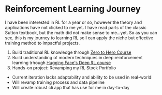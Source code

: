 # Reinforcement Learning Journey

I have been interested in RL for a year or so, however the theory and applications have not clicked to me yet. I have read parts of the classic Sutton textbook, but the math did not make sense to me...yet. So as you can see, this is my journey to learning RL so I can apply the niche but effective training method to impactful projects.

1. Build traditional RL knowledge through [Zero to Hero Course](https://github.com/Paulescu/hands-on-rl#welcome-to-the-course-)
2. Build understanding of modern techniques in deep reinforcement learning trhough [Hugging Face's Deep RL course](https://huggingface.co/learn/deep-rl-course/en/unit0/introduction)
3. Hands-on project: Revamping my RL Stock Portfolio
- Current iteration lacks adaptability and ability to be used in real-world
- Will revamp training process and data pipeline
- Will create robust cli app that has use for me in day-to-day
